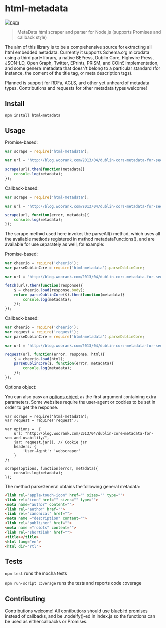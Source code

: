 html-metadata
=============
[![npm](https://img.shields.io/npm/v/html-metadata.svg)](https://www.npmjs.com/package/html-metadata)
> MetaData html scraper and parser for Node.js (supports Promises and callback style)

The aim of this library is to be a comprehensive source for extracting all html embedded metadata. Currently it supports Schema.org microdata using a third party library, a native BEPress, Dublin Core, Highwire Press, JSON-LD, Open Graph, Twitter, EPrints, PRISM, and COinS implementation, and some general metadata that doesn't belong to a particular standard (for instance, the content of the title tag, or meta description tags).

Planned is support for RDFa, AGLS, and other yet unheard of metadata types. Contributions and requests for other metadata types welcome!

## Install

	npm install html-metadata

## Usage

Promise-based:

```js
var scrape = require('html-metadata');

var url = "http://blog.woorank.com/2013/04/dublin-core-metadata-for-seo-and-usability/";

scrape(url).then(function(metadata){
	console.log(metadata);
});
```

Callback-based:

```js
var scrape = require('html-metadata');

var url = "http://blog.woorank.com/2013/04/dublin-core-metadata-for-seo-and-usability/";

scrape(url, function(error, metadata){
	console.log(metadata);
});
```

The scrape method used here invokes the parseAll() method, which uses all the available methods registered in method metadataFunctions(), and are available for use separately as well, for example:

Promise-based:
```js
var cheerio = require('cheerio');
var parseDublinCore = require('html-metadata').parseDublinCore;

var url = "http://blog.woorank.com/2013/04/dublin-core-metadata-for-seo-and-usability/";

fetch(url).then(function(response){
	$ = cheerio.load(response.body);
	return parseDublinCore($).then(function(metadata){
		console.log(metadata);
	});
});
```

Callback-based:
```js
var cheerio = require('cheerio');
var request = require('request');
var parseDublinCore = require('html-metadata').parseDublinCore;

var url = "http://blog.woorank.com/2013/04/dublin-core-metadata-for-seo-and-usability/";

request(url, function(error, response, html){
	$ = cheerio.load(html);
	parseDublinCore($, function(error, metadata){
		console.log(metadata);
	});
});
```

Options object:

You can also pass an [options object](https://github.com/request/request#requestoptions-callback) as the first argument containing extra parameters. Some websites require the user-agent or cookies to be set in order to get the response.

```
var scrape = require('html-metadata');
var request = require('request');

var options =  {
	url: "http://blog.woorank.com/2013/04/dublin-core-metadata-for-seo-and-usability/",
	jar: request.jar(), // Cookie jar
	headers: {
		'User-Agent': 'webscraper'
	}
};

scrape(options, function(error, metadata){
	console.log(metadata);
});
```

The method parseGeneral obtains the following general metadata:

```html
<link rel="apple-touch-icon" href="" sizes="" type="">
<link rel="icon" href="" sizes="" type="">
<meta name="author" content="">
<link rel="author" href="">
<link rel="canonical" href="">
<meta name ="description" content="">
<link rel="publisher" href="">
<meta name ="robots" content="">
<link rel="shortlink" href="">
<title></title>
<html lang="en">
<html dir="rtl">
```

## Tests

```npm test``` runs the mocha tests

```npm run-script coverage``` runs the tests and reports code coverage

## Contributing

Contributions welcome! All contibutions should use [bluebird promises](https://github.com/petkaantonov/bluebird) instead of callbacks,
and be .nodeify()-ed in index.js so the functions can be used as either callbacks or Promises.
